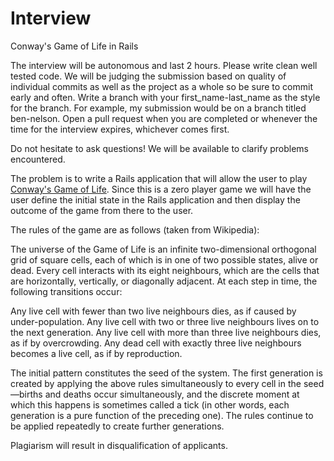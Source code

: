 # Interview
Conway's Game of Life in Rails

The interview will be autonomous and last 2 hours. Please write clean well tested code. We will be judging the submission based on quality of individual commits as well as the project as a whole so be sure to commit early and often. Write a branch with your first_name-last_name as the style for the branch. For example, my submission would be on a branch titled ben-nelson. Open a pull request when you are completed or whenever the time for the interview expires, whichever comes first. 


Do not hesitate to ask questions! We will be available to clarify problems encountered.

The problem is to write a Rails application that will allow the user to play [Conway's Game of Life](http://en.wikipedia.org/wiki/Conway's_Game_of_Life). Since this is a zero player game we will have the user define the initial state in the Rails application and then display the outcome of the game from there to the user.

The rules of the game are as follows (taken from Wikipedia):

The universe of the Game of Life is an infinite two-dimensional orthogonal grid of square cells, each of which is in one of two possible states, alive or dead. Every cell interacts with its eight neighbours, which are the cells that are horizontally, vertically, or diagonally adjacent. At each step in time, the following transitions occur:

Any live cell with fewer than two live neighbours dies, as if caused by under-population.
Any live cell with two or three live neighbours lives on to the next generation.
Any live cell with more than three live neighbours dies, as if by overcrowding.
Any dead cell with exactly three live neighbours becomes a live cell, as if by reproduction.

The initial pattern constitutes the seed of the system. The first generation is created by applying the above rules simultaneously to every cell in the seed—births and deaths occur simultaneously, and the discrete moment at which this happens is sometimes called a tick (in other words, each generation is a pure function of the preceding one). The rules continue to be applied repeatedly to create further generations.

Plagiarism will result in disqualification of applicants.
